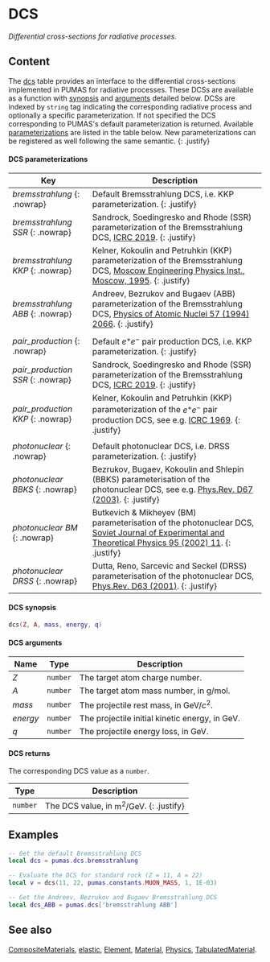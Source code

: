 # DCS
_Differential cross-sections for radiative processes._

## Content

The [dcs](dcs.md) table provides an interface to the differential cross-sections
implemented in PUMAS for radiative processes. These DCSs are available as a
function with [synopsis](#dcssynopsis) and [arguments](#dcsarguments) detailed
below.  DCSs are indexed by `string` tag indicating the corresponding radiative
process and optionally a specific parameterization. If not specified the DCS
corresponding to PUMAS's default parameterization is returned.  Available
[parameterizations](#dcsparameterization) are listed in the table below. New
parameterizations can be registered as well following the same semantic.
{: .justify}

#### DCS parameterizations

| Key | Description |
|-----|-------|
| *bremsstrahlung* {: .nowrap}     | Default Bremsstrahlung DCS, i.e. KKP parameterization. {: .justify} |
| *bremsstrahlung SSR* {: .nowrap} | Sandrock, Soedingresko and Rhode (SSR) parameterization of the Bremsstrahlung DCS, [ICRC 2019](https://arxiv.org/abs/1910.07050). {: .justify} |
| *bremsstrahlung KKP* {: .nowrap} | Kelner, Kokoulin and Petruhkin (KKP) parameterization of the Bremsstrahlung DCS, [Moscow Engineering Physics Inst., Moscow, 1995](https://cds.cern.ch/record/288828/files/MEPHI-024-95.pdf). {: .justify} |
| *bremsstrahlung ABB* {: .nowrap} | Andreev, Bezrukov and Bugaev (ABB) parameterization of the Bremsstrahlung DCS, [Physics of Atomic Nuclei 57 (1994) 2066](https://inis.iaea.org/search/searchsinglerecord.aspx?recordsFor=SingleRecord&RN=26072419). {: .justify} |
|||
| *pair_production* {: .nowrap}    | Default $e^+e^-$ pair production DCS, i.e. KKP parameterization. {: .justify} |
| *pair_production SSR* {: .nowrap}| Sandrock, Soedingresko and Rhode (SSR) parameterization of the Bremsstrahlung DCS, [ICRC 2019](https://arxiv.org/abs/1910.07050). {: .justify} |
| *pair_production KKP* {: .nowrap}| Kelner, Kokoulin and Petruhkin (KKP) parameterization of the $e^+e^-$ pair production DCS, see e.g. [ICRC 1969](http://adsabs.harvard.edu/pdf/1970ICRC....4..277K). {: .justify} |
|||
| *photonuclear* {: .nowrap}       | Default photonuclear DCS, i.e. DRSS parameterization. {: .justify} |
| *photonuclear BBKS* {: .nowrap}  | Bezrukov, Bugaev, Kokoulin and Shlepin (BBKS) parameterisation of the photonuclear DCS, see e.g. [Phys.Rev. D67 (2003)](https://arxiv.org/abs/hep-ph/0203096). {: .justify} |
| *photonuclear BM* {: .nowrap}    | Butkevich & Mikheyev (BM) parameterisation of the photonuclear DCS, [Soviet Journal of Experimental and Theoretical Physics 95 (2002) 11](https://link.springer.com/article/10.1134/1.1499897). {: .justify} |
| *photonuclear DRSS* {: .nowrap}  | Dutta, Reno, Sarcevic and Seckel (DRSS) parameterisation of the photonuclear DCS, [Phys.Rev. D63 (2001)](https://arxiv.org/abs/hep-ph/0012350). {: .justify} |


#### DCS synopsis
```lua
dcs(Z, A, mass, energy, q)
```

#### DCS arguments

|Name|Type|Description|
|----|----|-----------|
|*Z*      |`number`| The target atom charge number.|
|*A*      |`number`| The target atom mass number, in $\text{g}/\text{mol}$.|
|*mass*   |`number`| The projectile rest mass, in $\text{GeV}/c^2$.|
|*energy* |`number`| The projectile initial kinetic energy, in $\text{GeV}$.|
|*q*      |`number`| The projectile energy loss, in $\text{GeV}$.|

#### DCS returns

The corresponding DCS value as a `number`.

|Type|Description|
|----|-----------|
|`number` | The DCS value, in $\text{m}^2 / \text{GeV}$. {: .justify} |


## Examples

``` lua
-- Get the default Bremsstrahlung DCS
local dcs = pumas.dcs.bremsstrahlung

-- Evaluate the DCS for standard rock (Z = 11, A = 22)
local v = dcs(11, 22, pumas.constants.MUON_MASS, 1, 1E-03)

-- Get the Andreev, Bezrukov and Bugaev Bremsstrahlung DCS
local dcs_ABB = pumas.dcs['bremsstrahlung ABB']
```

## See also

[CompositeMaterials](CompositeMaterials.md),
[elastic](elastic.md),
[Element](Element.md),
[Material](Material.md),
[Physics](Physics.md),
[TabulatedMaterial](TabulatedMaterial.md).
